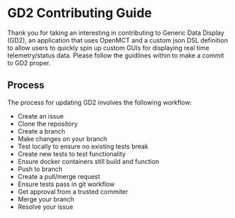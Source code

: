 GD2 Contributing Guide
======================

Thank you for taking an interesting in contributing to Generic Data Display (GD2), an application that uses OpenMCT and a custom json DSL definition to allow users to quickly spin up custom GUIs for displaying real time telemetry/status data.
Please follow the guidlines within to make a commit to GD2 proper.

## Process
The process for updating GD2 involves the following workflow: 
- Create an issue
- Clone the repository
- Create a branch
- Make changes on your branch
- Test locally to ensure no existing tests break
- Create new tests to test functionality
- Ensure docker containers still build and function
- Push to branch
- Create a pull/merge request
- Ensure tests pass in git workflow
- Get approval from a trusted commiter
- Merge your branch
- Resolve your issue